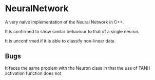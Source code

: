 # NeuralNetwork
A very naive implementation of the Neural Network in C++.

It is confirmed to show similar behaviour to that of a single neuron.

It is unconfirmed if it is able to classify non-linear data.

## Bugs
It faces the same problem with the Neuron class in that the use of TANH activation function does not
